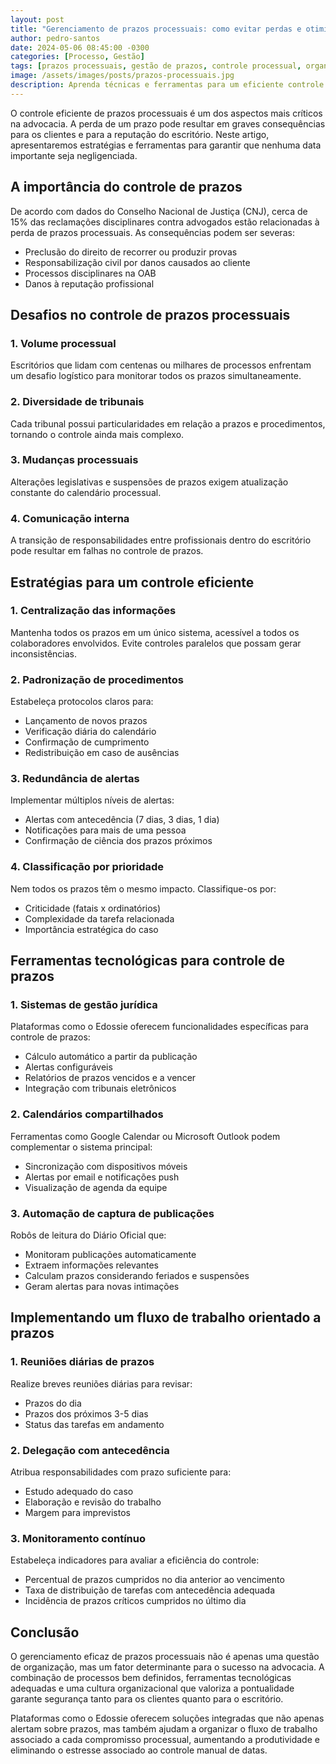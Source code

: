 ```yaml
---
layout: post
title: "Gerenciamento de prazos processuais: como evitar perdas e otimizar o controle"
author: pedro-santos
date: 2024-05-06 08:45:00 -0300
categories: [Processo, Gestão]
tags: [prazos processuais, gestão de prazos, controle processual, organização jurídica]
image: /assets/images/posts/prazos-processuais.jpg
description: Aprenda técnicas e ferramentas para um eficiente controle de prazos processuais, evitando perdas de datas e otimizando o fluxo de trabalho em escritórios de advocacia.
---
```


O controle eficiente de prazos processuais é um dos aspectos mais críticos na advocacia. A perda de um prazo pode resultar em graves consequências para os clientes e para a reputação do escritório. Neste artigo, apresentaremos estratégias e ferramentas para garantir que nenhuma data importante seja negligenciada.

## A importância do controle de prazos

De acordo com dados do Conselho Nacional de Justiça (CNJ), cerca de 15% das reclamações disciplinares contra advogados estão relacionadas à perda de prazos processuais. As consequências podem ser severas:

- Preclusão do direito de recorrer ou produzir provas
- Responsabilização civil por danos causados ao cliente
- Processos disciplinares na OAB
- Danos à reputação profissional

## Desafios no controle de prazos processuais

### 1. Volume processual

Escritórios que lidam com centenas ou milhares de processos enfrentam um desafio logístico para monitorar todos os prazos simultaneamente.

### 2. Diversidade de tribunais

Cada tribunal possui particularidades em relação a prazos e procedimentos, tornando o controle ainda mais complexo.

### 3. Mudanças processuais

Alterações legislativas e suspensões de prazos exigem atualização constante do calendário processual.

### 4. Comunicação interna

A transição de responsabilidades entre profissionais dentro do escritório pode resultar em falhas no controle de prazos.

## Estratégias para um controle eficiente

### 1. Centralização das informações

Mantenha todos os prazos em um único sistema, acessível a todos os colaboradores envolvidos. Evite controles paralelos que possam gerar inconsistências.

### 2. Padronização de procedimentos

Estabeleça protocolos claros para:
- Lançamento de novos prazos
- Verificação diária do calendário
- Confirmação de cumprimento
- Redistribuição em caso de ausências

### 3. Redundância de alertas

Implementar múltiplos níveis de alertas:
- Alertas com antecedência (7 dias, 3 dias, 1 dia)
- Notificações para mais de uma pessoa
- Confirmação de ciência dos prazos próximos

### 4. Classificação por prioridade

Nem todos os prazos têm o mesmo impacto. Classifique-os por:
- Criticidade (fatais x ordinatórios)
- Complexidade da tarefa relacionada
- Importância estratégica do caso

## Ferramentas tecnológicas para controle de prazos

### 1. Sistemas de gestão jurídica

Plataformas como o Edossie oferecem funcionalidades específicas para controle de prazos:
- Cálculo automático a partir da publicação
- Alertas configuráveis
- Relatórios de prazos vencidos e a vencer
- Integração com tribunais eletrônicos

### 2. Calendários compartilhados

Ferramentas como Google Calendar ou Microsoft Outlook podem complementar o sistema principal:
- Sincronização com dispositivos móveis
- Alertas por email e notificações push
- Visualização de agenda da equipe

### 3. Automação de captura de publicações

Robôs de leitura do Diário Oficial que:
- Monitoram publicações automaticamente
- Extraem informações relevantes
- Calculam prazos considerando feriados e suspensões
- Geram alertas para novas intimações

## Implementando um fluxo de trabalho orientado a prazos

### 1. Reuniões diárias de prazos

Realize breves reuniões diárias para revisar:
- Prazos do dia
- Prazos dos próximos 3-5 dias
- Status das tarefas em andamento

### 2. Delegação com antecedência

Atribua responsabilidades com prazo suficiente para:
- Estudo adequado do caso
- Elaboração e revisão do trabalho
- Margem para imprevistos

### 3. Monitoramento contínuo

Estabeleça indicadores para avaliar a eficiência do controle:
- Percentual de prazos cumpridos no dia anterior ao vencimento
- Taxa de distribuição de tarefas com antecedência adequada
- Incidência de prazos críticos cumpridos no último dia

## Conclusão

O gerenciamento eficaz de prazos processuais não é apenas uma questão de organização, mas um fator determinante para o sucesso na advocacia. A combinação de processos bem definidos, ferramentas tecnológicas adequadas e uma cultura organizacional que valoriza a pontualidade garante segurança tanto para os clientes quanto para o escritório.

Plataformas como o Edossie oferecem soluções integradas que não apenas alertam sobre prazos, mas também ajudam a organizar o fluxo de trabalho associado a cada compromisso processual, aumentando a produtividade e eliminando o estresse associado ao controle manual de datas.